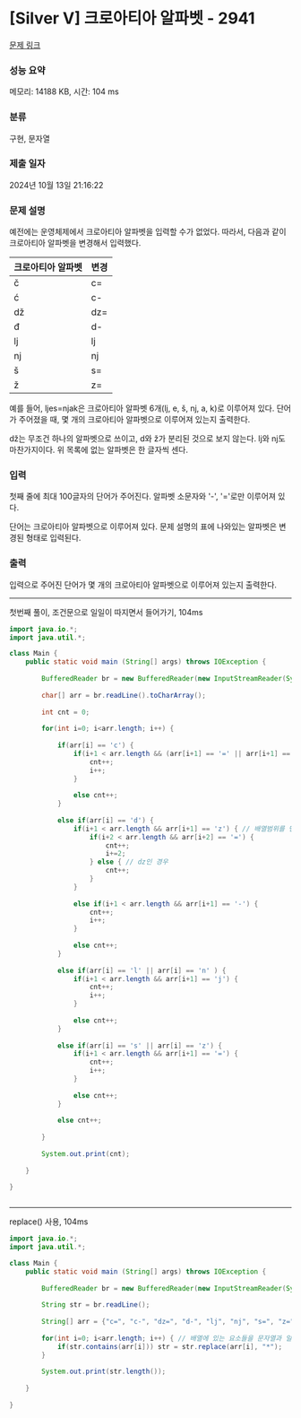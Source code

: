 # [Silver V] 크로아티아 알파벳 - 2941 

[문제 링크](https://www.acmicpc.net/problem/2941) 

### 성능 요약

메모리: 14188 KB, 시간: 104 ms

### 분류

구현, 문자열

### 제출 일자

2024년 10월 13일 21:16:22

### 문제 설명

<p>예전에는 운영체제에서 크로아티아 알파벳을 입력할 수가 없었다. 따라서, 다음과 같이 크로아티아 알파벳을 변경해서 입력했다.</p>

<table class="table table-bordered table-center-20 th-center td-center">
	<thead>
		<tr>
			<th>크로아티아 알파벳</th>
			<th>변경</th>
		</tr>
	</thead>
	<tbody>
		<tr>
			<td>č</td>
			<td>c=</td>
		</tr>
		<tr>
			<td>ć</td>
			<td>c-</td>
		</tr>
		<tr>
			<td>dž</td>
			<td>dz=</td>
		</tr>
		<tr>
			<td>đ</td>
			<td>d-</td>
		</tr>
		<tr>
			<td>lj</td>
			<td>lj</td>
		</tr>
		<tr>
			<td>nj</td>
			<td>nj</td>
		</tr>
		<tr>
			<td>š</td>
			<td>s=</td>
		</tr>
		<tr>
			<td>ž</td>
			<td>z=</td>
		</tr>
	</tbody>
</table>

<p>예를 들어, ljes=njak은 크로아티아 알파벳 6개(lj, e, š, nj, a, k)로 이루어져 있다. 단어가 주어졌을 때, 몇 개의 크로아티아 알파벳으로 이루어져 있는지 출력한다.</p>

<p>dž는 무조건 하나의 알파벳으로 쓰이고, d와 ž가 분리된 것으로 보지 않는다. lj와 nj도 마찬가지이다. 위 목록에 없는 알파벳은 한 글자씩 센다.</p>

### 입력 

 <p>첫째 줄에 최대 100글자의 단어가 주어진다. 알파벳 소문자와 '-', '='로만 이루어져 있다.</p>

<p>단어는 크로아티아 알파벳으로 이루어져 있다. 문제 설명의 표에 나와있는 알파벳은 변경된 형태로 입력된다.</p>

### 출력 

 <p>입력으로 주어진 단어가 몇 개의 크로아티아 알파벳으로 이루어져 있는지 출력한다.</p>

 ---

첫번째 풀이, 조건문으로 일일이 따지면서 들어가기, 104ms
```java
import java.io.*;
import java.util.*;

class Main {
	public static void main (String[] args) throws IOException {
	 
	    BufferedReader br = new BufferedReader(new InputStreamReader(System.in));
	    
	    char[] arr = br.readLine().toCharArray();
	    
	    int cnt = 0;
	    
	    for(int i=0; i<arr.length; i++) {
	        
	        if(arr[i] == 'c') {
	            if(i+1 < arr.length && (arr[i+1] == '=' || arr[i+1] == '-')) {
	                cnt++;
	                i++;
	            }
	            
	            else cnt++;
	        }
	        
	        else if(arr[i] == 'd') {
	            if(i+1 < arr.length && arr[i+1] == 'z') { // 배열범위를 먼저 체크해줘야 한다. 그렇지 않으면 런타임에러 발생 가능성이 있다.
	                if(i+2 < arr.length && arr[i+2] == '=') {
	                    cnt++;
	                    i+=2;
	                } else { // dz인 경우
	                    cnt++;
	                }
	            }
	            
	            else if(i+1 < arr.length && arr[i+1] == '-') {
	                cnt++;
	                i++;
	            }
	            
	            else cnt++;
	        }
	        
	        else if(arr[i] == 'l' || arr[i] == 'n' ) {
	            if(i+1 < arr.length && arr[i+1] == 'j') {
	                cnt++;
	                i++;
	            }
	            
	            else cnt++;
	        }
	        
	        else if(arr[i] == 's' || arr[i] == 'z') {
	            if(i+1 < arr.length && arr[i+1] == '=') {
	                cnt++;
	                i++;
	            }
	            
	            else cnt++;
	        }
	        
	        else cnt++;
	        
	    }
	    
	    System.out.print(cnt);
	    
	}
	
}   



```

---

replace() 사용, 104ms

```java
import java.io.*;
import java.util.*;

class Main {
	public static void main (String[] args) throws IOException {
	 
	    BufferedReader br = new BufferedReader(new InputStreamReader(System.in));
	    
	    String str = br.readLine();
	    
	    String[] arr = {"c=", "c-", "dz=", "d-", "lj", "nj", "s=", "z="};
	    
	    for(int i=0; i<arr.length; i++) { // 배열에 있는 요소들을 문자열과 일일이 대조시켜본다.
	        if(str.contains(arr[i])) str = str.replace(arr[i], "*");
	    }
	    
	    System.out.print(str.length());
	    
	}
	
}   



```

